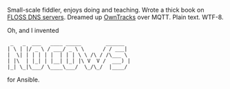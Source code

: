 Small-scale fiddler, enjoys doing and teaching. Wrote a thick book on [FLOSS DNS servers](https://mens.de/:/book). Dreamed up [OwnTracks](https://owntracks.org) over MQTT. Plain text. WTF-8.

Oh, and I invented

```
 _   _  ___   ____ _____        ______  
| \ | |/ _ \ / ___/ _ \ \      / / ___| 
|  \| | | | | |  | | | \ \ /\ / /\___ \ 
| |\  | |_| | |__| |_| |\ V  V /  ___) |
|_| \_|\___/ \____\___/  \_/\_/  |____/ 
```

for Ansible.
